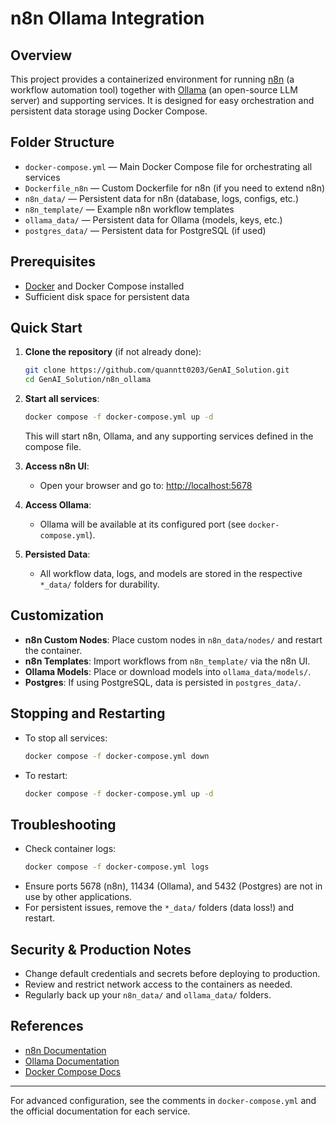 # n8n Ollama Integration

## Overview

This project provides a containerized environment for running [n8n](https://n8n.io/) (a workflow automation tool) together with [Ollama](https://ollama.com/) (an open-source LLM server) and supporting services. It is designed for easy orchestration and persistent data storage using Docker Compose.

## Folder Structure

- `docker-compose.yml` — Main Docker Compose file for orchestrating all services
- `Dockerfile_n8n` — Custom Dockerfile for n8n (if you need to extend n8n)
- `n8n_data/` — Persistent data for n8n (database, logs, configs, etc.)
- `n8n_template/` — Example n8n workflow templates
- `ollama_data/` — Persistent data for Ollama (models, keys, etc.)
- `postgres_data/` — Persistent data for PostgreSQL (if used)

## Prerequisites

- [Docker](https://www.docker.com/products/docker-desktop) and Docker Compose installed
- Sufficient disk space for persistent data

## Quick Start

1. **Clone the repository** (if not already done):
   ```bash
   git clone https://github.com/quanntt0203/GenAI_Solution.git
   cd GenAI_Solution/n8n_ollama
   ```

2. **Start all services**:
   ```bash
   docker compose -f docker-compose.yml up -d
   ```
   This will start n8n, Ollama, and any supporting services defined in the compose file.

3. **Access n8n UI**:
   - Open your browser and go to: [http://localhost:5678](http://localhost:5678)

4. **Access Ollama**:
   - Ollama will be available at its configured port (see `docker-compose.yml`).

5. **Persisted Data**:
   - All workflow data, logs, and models are stored in the respective `*_data/` folders for durability.

## Customization

- **n8n Custom Nodes**: Place custom nodes in `n8n_data/nodes/` and restart the container.
- **n8n Templates**: Import workflows from `n8n_template/` via the n8n UI.
- **Ollama Models**: Place or download models into `ollama_data/models/`.
- **Postgres**: If using PostgreSQL, data is persisted in `postgres_data/`.

## Stopping and Restarting

- To stop all services:
  ```bash
  docker compose -f docker-compose.yml down
  ```
- To restart:
  ```bash
  docker compose -f docker-compose.yml up -d
  ```

## Troubleshooting

- Check container logs:
  ```bash
  docker compose -f docker-compose.yml logs
  ```
- Ensure ports 5678 (n8n), 11434 (Ollama), and 5432 (Postgres) are not in use by other applications.
- For persistent issues, remove the `*_data/` folders (data loss!) and restart.

## Security & Production Notes

- Change default credentials and secrets before deploying to production.
- Review and restrict network access to the containers as needed.
- Regularly back up your `n8n_data/` and `ollama_data/` folders.

## References

- [n8n Documentation](https://docs.n8n.io/)
- [Ollama Documentation](https://ollama.com/docs)
- [Docker Compose Docs](https://docs.docker.com/compose/)

---

For advanced configuration, see the comments in `docker-compose.yml` and the official documentation for each service.

